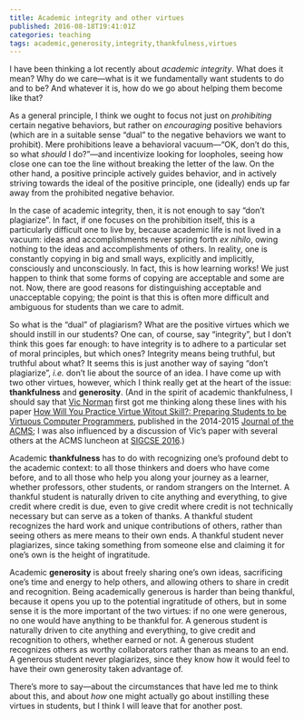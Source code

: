 ```yaml
---
title: Academic integrity and other virtues
published: 2016-08-18T19:41:01Z
categories: teaching
tags: academic,generosity,integrity,thankfulness,virtues
---
```


<p>I have been thinking a lot recently about <em>academic integrity</em>. What does it mean? Why do we care—what is it we fundamentally want students to do and to be? And whatever it is, how do we go about helping them become like that?</p>
<p>As a general principle, I think we ought to focus not just on <em>prohibiting</em> certain negative behaviors, but rather on <em>encouraging</em> positive behaviors (which are in a suitable sense “dual” to the negative behaviors we want to prohibit). Mere prohibitions leave a behavioral vacuum—“OK, don’t do this, so what <em>should</em> I do?”—and incentivize looking for loopholes, seeing how close one can toe the line without breaking the letter of the law. On the other hand, a positive principle actively guides behavior, and in actively striving towards the ideal of the positive principle, one (ideally) ends up far away from the prohibited negative behavior.</p>
<p>In the case of academic integrity, then, it is not enough to say “don’t plagiarize”. In fact, if one focuses on the prohibition itself, this is a particularly difficult one to live by, because academic life is not lived in a vacuum: ideas and accomplishments never spring forth <em>ex nihilo</em>, owing nothing to the ideas and accomplishments of others. In reality, one is constantly copying in big and small ways, explicitly and implicitly, consciously and unconsciously. In fact, this is how learning works! We just happen to think that some forms of copying are acceptable and some are not. Now, there are good reasons for distinguishing acceptable and unacceptable copying; the point is that this is often more difficult and ambiguous for students than we care to admit.</p>
<p>So what is the “dual” of plagiarism? What are the positive virtues which we should instill in our students? One can, of course, say “integrity”, but I don’t think this goes far enough: to have integrity is to adhere to a particular set of moral principles, but which ones? Integrity means being truthful, but truthful about what? It seems this is just another way of saying “don’t plagiarize”, <em>i.e.</em> don’t lie about the source of an idea. I have come up with two other virtues, however, which I think really get at the heart of the issue: <strong>thankfulness</strong> and <strong>generosity</strong>. (And in the spirit of academic thankfulness, I should say that <a href="http://www.calvin.edu/~vtn2/">Vic Norman</a> first got me thinking along these lines with his paper <a href="https://acmsonline.org/preparing-students-to-be-virtuous-computer-programmers/">How Will You Practice Virtue Witout Skill?: Preparing Students to be Virtuous Computer Programmers</a>, published in the 2014-2015 <a href="https://acmsonline.org/journal/">Journal of the ACMS</a>; I was also influenced by a discussion of Vic’s paper with several others at the ACMS luncheon at <a href="http://sigcse2016.sigcse.org/">SIGCSE 2016</a>.)</p>
<p>Academic <strong>thankfulness</strong> has to do with recognizing one’s profound debt to the academic context: to all those thinkers and doers who have come before, and to all those who help you along your journey as a learner, whether professors, other students, or random strangers on the Internet. A thankful student is naturally driven to cite anything and everything, to give credit where credit is due, even to give credit where credit is not technically necessary but can serve as a token of thanks. A thankful student recognizes the hard work and unique contributions of others, rather than seeing others as mere means to their own ends. A thankful student never plagiarizes, since taking something from someone else and claiming it for one’s own is the height of ingratitude.</p>
<p>Academic <strong>generosity</strong> is about freely sharing one’s own ideas, sacrificing one’s time and energy to help others, and allowing others to share in credit and recognition. Being academically generous is harder than being thankful, because it opens you up to the potential ingratitude of others, but in some sense it is the more important of the two virtues: if no one were generous, no one would have anything to be thankful for. A generous student is naturally driven to cite anything and everything, to give credit and recognition to others, whether earned or not. A generous student recognizes others as worthy collaborators rather than as means to an end. A generous student never plagiarizes, since they know how it would feel to have their own generosity taken advantage of.</p>
<p>There’s more to say—about the circumstances that have led me to think about this, and about <em>how</em> one might actually go about instilling these virtues in students, but I think I will leave that for another post.</p>
<div id="refs" class="references">

</div>


